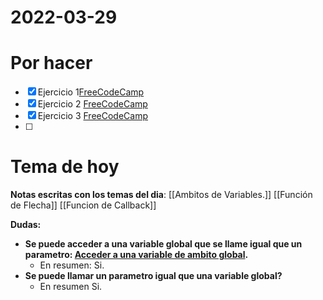 # 2022-03-29

# Por hacer
- [x] Ejercicio 1[FreeCodeCamp]( https://www.freecodecamp.org/learn/javascript-algorithms-and-data-structures/es6/use-arrow-functions-to-write-concise-anonymous-functions)
- [x] Ejercicio 2 [FreeCodeCamp](https://www.freecodecamp.org/learn/javascript-algorithms-and-data-structures/es6/write-arrow-functions-with-parameters)
- [x] Ejercicio 3 [FreeCodeCamp](https://www.freecodecamp.org/learn/javascript-algorithms-and-data-structures/es6/mutate-an-array-declared-with-const)
- [ ] 

# Tema de hoy
**Notas escritas con los temas del dia**:
[[Ambitos de Variables.]]
[[Función de Flecha]]
[[Funcion de Callback]]

**Dudas:**
- **Se puede acceder a una variable global que se llame igual que un parametro: [Acceder a una variable de ambito global](https://stackoverflow.com/questions/20524348/javascript-is-it-good-practice-to-use-the-same-name-for-variables-passed-to-fun).**
	- En resumen: Si.
- **Se puede llamar un parametro igual que una variable global?**
	- En resumen Si.



